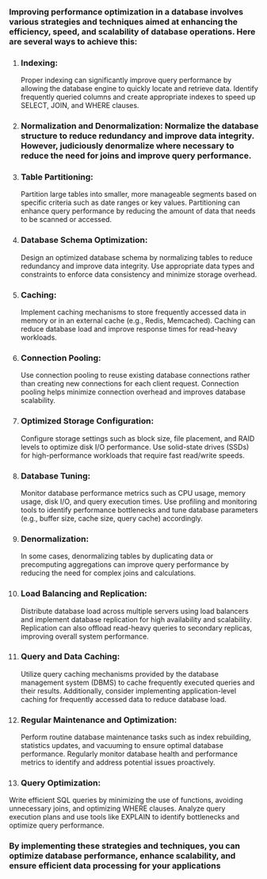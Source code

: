 
### Improving performance optimization in a database involves various strategies and techniques aimed at enhancing the efficiency, speed, and scalability of database operations. Here are several ways to achieve this:

1. ### Indexing:
   
     Proper indexing can significantly improve query performance by allowing the database engine to quickly locate and retrieve data. Identify frequently queried columns and create appropriate indexes to speed up SELECT, JOIN,        and WHERE clauses.
  
2. ### Normalization and Denormalization: Normalize the database structure to reduce redundancy and improve data integrity. However, judiciously denormalize where necessary to reduce the need for joins and improve query performance.
  
3. ### Table Partitioning:
 
    Partition large tables into smaller, more manageable segments based on specific criteria such as date ranges or key values. Partitioning can enhance query performance by reducing the amount of data that needs to be scanned or accessed.
  
4. ### Database Schema Optimization:
   Design an optimized database schema by normalizing tables to reduce redundancy and improve data integrity. Use appropriate data types and constraints to enforce data consistency and minimize storage overhead.
  
5. ### Caching:
      Implement caching mechanisms to store frequently accessed data in memory or in an external cache (e.g., Redis, Memcached). Caching can reduce database load and improve response times for read-heavy workloads.
  
6. ### Connection Pooling:
      Use connection pooling to reuse existing database connections rather than creating new connections for each client request. Connection pooling helps minimize connection overhead and improves database scalability.
  
7. ### Optimized Storage Configuration:
      Configure storage settings such as block size, file placement, and RAID levels to optimize disk I/O performance. Use solid-state drives (SSDs) for high-performance workloads that require fast read/write speeds.
  
8. ### Database Tuning:
      Monitor database performance metrics such as CPU usage, memory usage, disk I/O, and query execution times. Use profiling and monitoring tools to identify performance bottlenecks and tune database parameters (e.g., buffer size, cache size, query cache) accordingly.
  
9. ### Denormalization:
      In some cases, denormalizing tables by duplicating data or precomputing aggregations can improve query performance by reducing the need for complex joins and calculations.
  
10. ### Load Balancing and Replication:
      Distribute database load across multiple servers using load balancers and implement database replication for high availability and scalability. Replication can also offload read-heavy queries to secondary replicas, improving overall system performance.
  
11. ### Query and Data Caching:
       Utilize query caching mechanisms provided by the database management system (DBMS) to cache frequently executed queries and their results. Additionally, consider implementing application-level caching for frequently accessed data to reduce database load.
  
12. ### Regular Maintenance and Optimization:
       Perform routine database maintenance tasks such as index rebuilding, statistics updates, and vacuuming to ensure optimal database performance. Regularly monitor database health and performance metrics to identify and address potential issues proactively.

13. ### Query Optimization:

   Write efficient SQL queries by minimizing the use of functions, avoiding unnecessary joins, and optimizing WHERE clauses. Analyze query execution plans and use tools like EXPLAIN to identify bottlenecks and optimize query         performance.
  
### By implementing these strategies and techniques, you can optimize database performance, enhance scalability, and ensure efficient data processing for your applications
